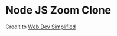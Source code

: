 # Node JS Zoom Clone

Credit to [Web Dev Simplified](https://www.youtube.com/watch?v=DvlyzDZDEq4)




